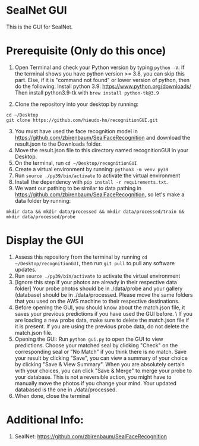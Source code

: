 # SealNet GUI

This is the GUI for SealNet.

# Prerequisite (Only do this once)

1. Open Terminal and check your Python version by typing `python -V`. If the terminal shows you have python version >= 3.8, you can skip this part.
Else, if it is "command not found" or lower version of python, then do the following:
Install python 3.9: https://www.python.org/downloads/
Then install python3.9-tk with `brew install python-tk@3.9`

2. Clone the repository into your desktop by running:
```
cd ~/Desktop
git clone https://github.com/hieudo-hn/recognitionGUI.git
```

3. You must have used the face recognition model in https://github.com/zbirenbaum/SealFaceRecognition and download the result.json to the Downloads folder.
4. Move the result.json file to this directory named recognitionGUI in your Desktop. 
5. On the terminal, run `cd ~/Desktop/recognitionGUI`
6. Create a virtual environment by running:
`python3 -m venv py39`
7. Run `source ./py39/bin/activate` to activate the virtual environment
8. Install the dependency with `pip install -r requirements.txt`.
9. We want our pathing to be similar to data pathing in https://github.com/zbirenbaum/SealFaceRecognition, so let's make a data folder by running:
```
mkdir data && mkdir data/processed && mkdir data/processed/train && mkdir data/processed/probe
```

# Display the GUI

1. Assess this repository from the terminal by running `cd ~/Desktop/recognitionGUI`, then run `git pull` to pull any software updates.
2. Run `source ./py39/bin/activate` to activate the virtual environment
3. [Ignore this step if your photos are already in their respective data folder]
Your probe photos should be in ./data/probe and your gallery (database) should be in ./data/processed. Please move the same folders that you used on the AWS machine to their respective destinations.
4. Before opening the GUI, you should know about the match.json file, it saves your previous predictions if you have used the GUI before. \\
If you are loading a new probe data, make sure to delete the match.json file if it is present.
If you are using the previous probe data, do not delete the match.json file.
5. Opening the GUI: Run `python gui.py` to open the GUI to view predictions. 
Choose your matched seal by clicking "Check" on the corresponding seal or "No Match"
if you think there is no match. Save your result by clicking "Save", you can view a summary of your choice by clicking "Save & View Summary".
When you are absolutely certain with your choices, you can click "Save & Merge" to merge your probe to your database. This is not a reversible action, 
you might have to manually move the photos if you change your mind.
Your updated databased is the one in ./data/processed.
5. When done, close the terminal

# Additional Info:
1. SealNet: https://github.com/zbirenbaum/SealFaceRecognition


